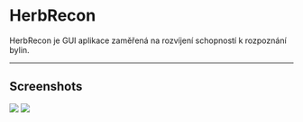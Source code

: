 # HerbRecon

HerbRecon je GUI aplikace zaměřená na rozvíjení schopností k rozpoznání bylin.
<hr/>

## Screenshots
![](http://i.imgur.com/kUFBTNL.png)
![](http://i.imgur.com/zCrdIR1.png)
